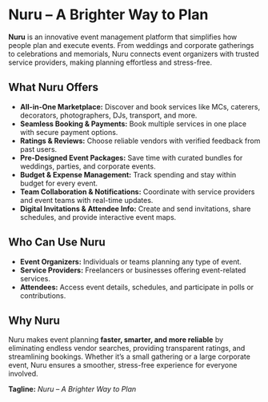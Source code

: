 # Nuru – A Brighter Way to Plan

**Nuru** is an innovative event management platform that simplifies how people plan and execute events. From weddings and corporate gatherings to celebrations and memorials, Nuru connects event organizers with trusted service providers, making planning effortless and stress-free.

## What Nuru Offers
- **All-in-One Marketplace:** Discover and book services like MCs, caterers, decorators, photographers, DJs, transport, and more.
- **Seamless Booking & Payments:** Book multiple services in one place with secure payment options.
- **Ratings & Reviews:** Choose reliable vendors with verified feedback from past users.
- **Pre-Designed Event Packages:** Save time with curated bundles for weddings, parties, and corporate events.
- **Budget & Expense Management:** Track spending and stay within budget for every event.
- **Team Collaboration & Notifications:** Coordinate with service providers and event teams with real-time updates.
- **Digital Invitations & Attendee Info:** Create and send invitations, share schedules, and provide interactive event maps.

## Who Can Use Nuru
- **Event Organizers:** Individuals or teams planning any type of event.
- **Service Providers:** Freelancers or businesses offering event-related services.
- **Attendees:** Access event details, schedules, and participate in polls or contributions.

## Why Nuru
Nuru makes event planning **faster, smarter, and more reliable** by eliminating endless vendor searches, providing transparent ratings, and streamlining bookings. Whether it’s a small gathering or a large corporate event, Nuru ensures a smoother, stress-free experience for everyone involved.

**Tagline:** *Nuru – A Brighter Way to Plan*
